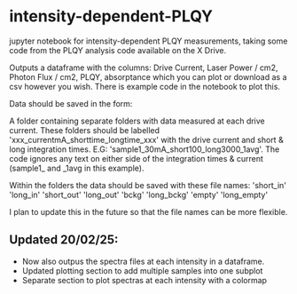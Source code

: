 # intensity-dependent-PLQY
jupyter notebook for intensity-dependent PLQY measurements, taking some code from the PLQY analysis code available on the X Drive.

Outputs a dataframe with the columns: Drive Current, Laser Power / cm2, Photon Flux / cm2,   PLQY, absorptance which you can plot or download as a csv however you wish. There is example code in the notebook to plot this. 

Data should be saved in the form:

A folder containing separate folders with data measured at each drive current. These folders should be labelled 'xxx_currentmA_shorttime_longtime_xxx' with the drive current and short & long integration times. E.G: 'sample1_30mA_short100_long3000_1avg'. The code ignores any text on either side of the integration times & current (sample1_ and _1avg in this example).

Within the folders the data should be saved with these file names: 
'short_in'
'long_in'
'short_out'
'long_out'
'bckg'
'long_bckg'
'empty'
'long_empty'


I plan to update this in the future so that the file names can be more flexible. 


## Updated 20/02/25:
- Now also outpus the spectra files at each intensity in a dataframe.
- Updated plotting section to add multiple samples into one subplot
- Separate section to plot spectras at each intensity with a colormap
